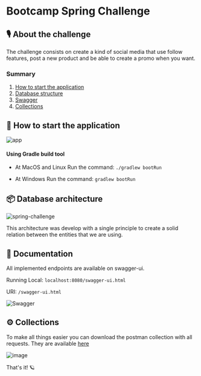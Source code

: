 # Bootcamp Spring Challenge

## 🎙 About the challenge
The challenge consists on create a kind of social media that use follow features, post a new product and be able to create a promo when you want.

### Summary
1. [How to start the application](#startapp)
2. [Database structure](#database)
3. [Swagger](#docs)
4. [Collections](#collections)

## 🔨 How to start the application <a name="startapp"></a>
![app](https://user-images.githubusercontent.com/84407703/121186437-7962a400-c83d-11eb-8e4d-67c64fb066a2.gif)

#### Using Gradle build tool
- At MacOS and Linux
Run the command: `./gradlew bootRun`

- At Windows
Run the command: `gradlew bootRun`

## 📦 Database architecture <a name="database"></a>
![spring-challenge](https://user-images.githubusercontent.com/84407703/121180890-c6dc1280-c837-11eb-8cb8-020b47e8cd96.png)

This architecture was develop with a single principle to create a solid relation between the entities that we are using.

## 📰 Documentation <a name="docs"></a>
All implemented endpoints are available on swagger-ui.

Running Local: `localhost:8080/swagger-ui.html`

URI: `/swagger-ui.html`

![Swagger](https://user-images.githubusercontent.com/84407703/121184877-e5dca380-c83b-11eb-9d78-c6e030a38c6b.gif)

## ⚙️ Collections <a name="collections"></a>
To make all things easier you can download the postman collection with all requests. They are available [here](https://github.com/vinidomeli/bootcamp-spring-challenge/blob/master/collections/Bootcamp%20Spring%20Challenge.postman_collection.json)

![image](https://user-images.githubusercontent.com/84407703/121182468-7f568600-c839-11eb-9678-bdaa512e13c1.png)

That's it! 🪐
